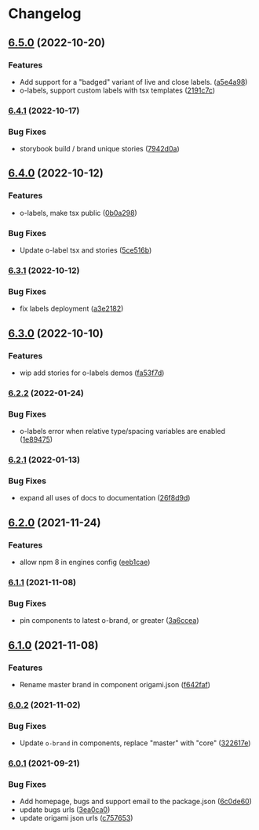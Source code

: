 # Changelog

## [6.5.0](https://www.github.com/Financial-Times/origami/compare/o-labels-v6.4.1...o-labels-v6.5.0) (2022-10-20)


### Features

* Add support for a "badged" variant of live and close labels. ([a5e4a98](https://www.github.com/Financial-Times/origami/commit/a5e4a98a7c2021b31f6f98ce26df9eee031ec754))
* o-labels, support custom labels with tsx templates ([2191c7c](https://www.github.com/Financial-Times/origami/commit/2191c7cfb165e8f2c77b288a2c02a5242b3795e5))

### [6.4.1](https://www.github.com/Financial-Times/origami/compare/o-labels-v6.4.0...o-labels-v6.4.1) (2022-10-17)


### Bug Fixes

* storybook build / brand unique stories ([7942d0a](https://www.github.com/Financial-Times/origami/commit/7942d0a8c6ad5f4b8564276deccf5878855acc49))

## [6.4.0](https://www.github.com/Financial-Times/origami/compare/o-labels-v6.3.1...o-labels-v6.4.0) (2022-10-12)


### Features

* o-labels, make tsx public ([0b0a298](https://www.github.com/Financial-Times/origami/commit/0b0a2988b80a58ac6d61026187272983702e73cc))


### Bug Fixes

* Update o-label tsx and stories ([5ce516b](https://www.github.com/Financial-Times/origami/commit/5ce516bdf9c71e713367db063766e7f8e1d569d3))

### [6.3.1](https://www.github.com/Financial-Times/origami/compare/o-labels-v6.3.0...o-labels-v6.3.1) (2022-10-12)


### Bug Fixes

* fix labels deployment ([a3e2182](https://www.github.com/Financial-Times/origami/commit/a3e21820b5b287073728ed8629c79cc3797caea5))

## [6.3.0](https://www.github.com/Financial-Times/origami/compare/o-labels-v6.2.2...o-labels-v6.3.0) (2022-10-10)


### Features

* wip add stories for o-labels demos ([fa53f7d](https://www.github.com/Financial-Times/origami/commit/fa53f7de0c2f2eae1ca1d760faee4b39844e0fd9))

### [6.2.2](https://www.github.com/Financial-Times/origami/compare/o-labels-v6.2.1...o-labels-v6.2.2) (2022-01-24)


### Bug Fixes

* o-labels error when relative type/spacing variables are enabled ([1e89475](https://www.github.com/Financial-Times/origami/commit/1e89475b5faaf1e619e60c3b18049a31947293cf))

### [6.2.1](https://www.github.com/Financial-Times/origami/compare/o-labels-v6.2.0...o-labels-v6.2.1) (2022-01-13)


### Bug Fixes

* expand all uses of docs to documentation ([26f8d9d](https://www.github.com/Financial-Times/origami/commit/26f8d9d8cbbe3e78902d8c3951b37e08150a77bd))

## [6.2.0](https://www.github.com/Financial-Times/origami/compare/o-labels-v6.1.1...o-labels-v6.2.0) (2021-11-24)


### Features

* allow npm 8 in engines config ([eeb1cae](https://www.github.com/Financial-Times/origami/commit/eeb1cae6e7f0379e647f2b41240b1f294997d528))

### [6.1.1](https://www.github.com/Financial-Times/origami/compare/o-labels-v6.1.0...o-labels-v6.1.1) (2021-11-08)


### Bug Fixes

* pin components to latest o-brand, or greater ([3a6ccea](https://www.github.com/Financial-Times/origami/commit/3a6ccea1e838e4a2003322ca1f855d0b87b26b60))

## [6.1.0](https://www.github.com/Financial-Times/origami/compare/o-labels-v6.0.2...o-labels-v6.1.0) (2021-11-08)


### Features

* Rename master brand in component origami.json ([f642faf](https://www.github.com/Financial-Times/origami/commit/f642faf0574d84ea8185b56e6090c8015def27e6))

### [6.0.2](https://www.github.com/Financial-Times/origami/compare/o-labels-v6.0.1...o-labels-v6.0.2) (2021-11-02)


### Bug Fixes

* Update `o-brand` in components, replace "master" with "core" ([322617e](https://www.github.com/Financial-Times/origami/commit/322617ea80f30a6825d9c36872e05574b871ea82))

### [6.0.1](https://www.github.com/Financial-Times/origami/compare/o-labels-v6.0.0...o-labels-v6.0.1) (2021-09-21)


### Bug Fixes

* Add homepage, bugs and support email to the package.json ([6c0de60](https://www.github.com/Financial-Times/origami/commit/6c0de60ebd6e64c4dd16d000fcc6b79412ce30f4))
* update bugs urls ([3ea0ca0](https://www.github.com/Financial-Times/origami/commit/3ea0ca03bcb6e55142a77387ad0fff5ddf056d44))
* update origami json urls ([c757653](https://www.github.com/Financial-Times/origami/commit/c7576532b5a14f0462d5346dfb63238be025602e))
